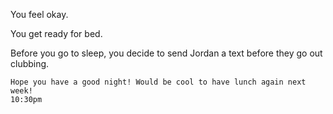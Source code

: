 
You feel okay.

You get ready for bed.

Before you go to sleep, you decide to send Jordan a text before they go out clubbing.

```
Hope you have a good night! Would be cool to have lunch again next week!
10:30pm
```
